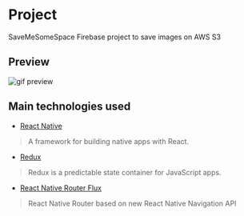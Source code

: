 # Project
SaveMeSomeSpace
Firebase project to save images on AWS S3

## Preview
![gif preview](https://github.com/c0d3r24/SaveMeSomeSpace/blob/master/initialUI.gif)

## Main technologies used

- [React Native](https://github.com/facebook/react-native)

> A framework for building native apps with React.

- [Redux](http://redux.js.org/)

> Redux is a predictable state container for JavaScript apps.

- [React Native Router Flux](https://github.com/aksonov/react-native-router-flux)

> React Native Router based on new React Native Navigation API
